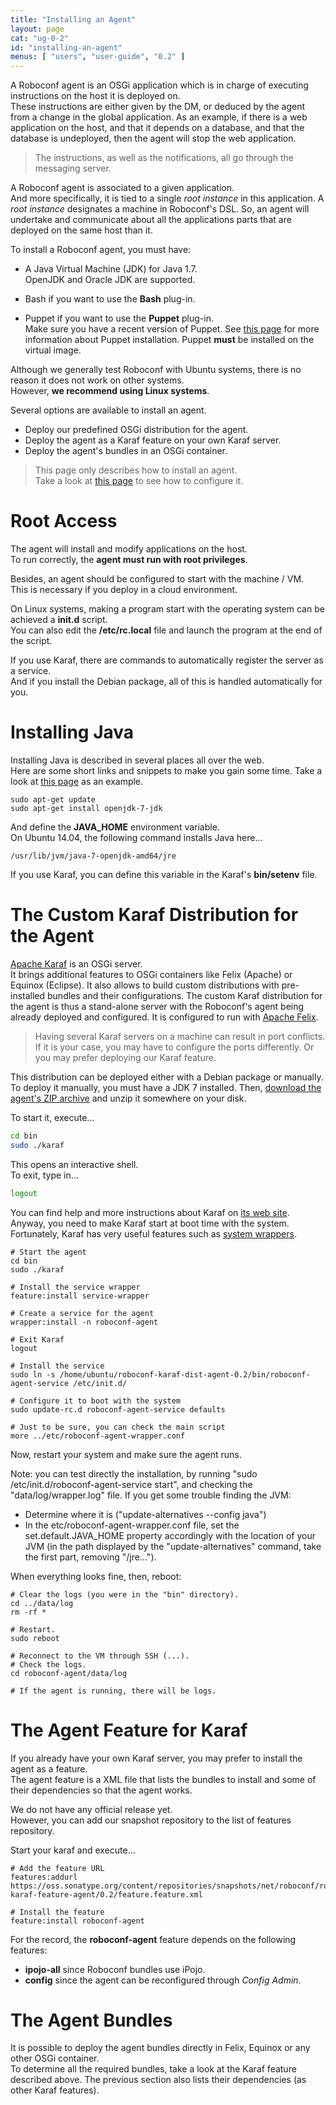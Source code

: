 ```yaml
---
title: "Installing an Agent"
layout: page
cat: "ug-0-2"
id: "installing-an-agent"
menus: [ "users", "user-guide", "0.2" ]
---
```


A Roboconf agent is an OSGi application which is in charge of executing instructions on the host it is deployed on.  
These instructions are either given by the DM, or deduced by the agent from a change in the global application.
As an example, if there is a web application on the host, and that it depends on a database, and that the database
is undeployed, then the agent will stop the web application.

> The instructions, as well as the notifications, all go through the messaging server.

A Roboconf agent is associated to a given application.  
And more specifically, it is tied to a single *root instance* in this application. A *root instance* designates a machine in Roboconf's DSL.
So, an agent will undertake and communicate about all the applications parts that are deployed on the same host than it.

To install a Roboconf agent, you must have:

* A Java Virtual Machine (JDK) for Java 1.7.  
OpenJDK and Oracle JDK are supported.

* Bash if you want to use the **Bash** plug-in.

* Puppet if you want to use the **Puppet** plug-in.  
Make sure you have a recent version of Puppet. See [this page](plugin-puppet.html)
for more information about Puppet installation. Puppet **must** be installed on the virtual image.

Although we generally test Roboconf with Ubuntu systems, there is no reason it does not work on other systems.  
However, **we recommend using Linux systems**.

Several options are available to install an agent.
 
* Deploy our predefined OSGi distribution for the agent.
* Deploy the agent as a Karaf feature on your own Karaf server.
* Deploy the agent's bundles in an OSGi container.

> This page only describes how to install an agent.  
> Take a look at [this page](configuring-an-agent.html) to see how to configure it.


# Root Access

The agent will install and modify applications on the host.  
To run correctly, the **agent must run with root privileges**.

Besides, an agent should be configured to start with the machine / VM.  
This is necessary if you deploy in a cloud environment.

On Linux systems, making a program start with the operating system can be achieved a **init.d** script.  
You can also edit the **/etc/rc.local** file and launch the program at the end of the script.

If you use Karaf, there are commands to automatically register the server as a service.  
And if you install the Debian package, all of this is handled automatically for you.


# Installing Java

Installing Java is described in several places all over the web.  
Here are some short links and snippets to make you gain some time.
Take a look at [this page](http://doc.ubuntu-fr.org/java) as an example.

```
sudo apt-get update
sudo apt-get install openjdk-7-jdk 
```

And define the **JAVA_HOME** environment variable.  
On Ubuntu 14.04, the following command installs Java here...

	/usr/lib/jvm/java-7-openjdk-amd64/jre

If you use Karaf, you can define this variable in the Karaf's **bin/setenv** file.


# The Custom Karaf Distribution for the Agent

[Apache Karaf](http://karaf.apache.org/) is an OSGi server.  
It brings additional features to OSGi containers like Felix (Apache) or Equinox (Eclipse). It also allows to build custom distributions
with pre-installed bundles and their configurations. The custom Karaf distribution for the agent is thus a stand-alone server with the
Roboconf's agent being already deployed and configured. It is configured to run with [Apache Felix](http://felix.apache.org/).

> Having several Karaf servers on a machine can result in port conflicts.
> If it is your case, you may have to configure the ports differently. 
> Or you may prefer deploying our Karaf feature.

This distribution can be deployed either with a Debian package or manually.  
To deploy it manually, you must have a JDK 7 installed. Then, [download the agent's ZIP archive](../download.html)
and unzip it somewhere on your disk. 

To start it, execute...

```bash
cd bin
sudo ./karaf
```

This opens an interactive shell.  
To exit, type in...

```bash
logout
```

You can find help and more instructions about Karaf on [its web site](http://karaf.apache.org/).  
Anyway, you need to make Karaf start at boot time with the system. Fortunately, Karaf has very useful
features such as [system wrappers](http://karaf.apache.org/manual/latest/users-guide/wrapper.html).

```properties
# Start the agent
cd bin
sudo ./karaf

# Install the service wrapper
feature:install service-wrapper

# Create a service for the agent
wrapper:install -n roboconf-agent

# Exit Karaf
logout

# Install the service
sudo ln -s /home/ubuntu/roboconf-karaf-dist-agent-0.2/bin/roboconf-agent-service /etc/init.d/

# Configure it to boot with the system
sudo update-rc.d roboconf-agent-service defaults

# Just to be sure, you can check the main script
more ../etc/roboconf-agent-wrapper.conf
```

Now, restart your system and make sure the agent runs.  

Note: you can test directly the installation, by running "sudo /etc/init.d/roboconf-agent-service start", and checking the "data/log/wrapper.log" file. If you get some trouble finding the JVM:
- Determine where it is ("update-alternatives --config java")
- In the etc/roboconf-agent-wrapper.conf file, set the set.default.JAVA_HOME property accordingly with the location of your JVM (in the path displayed by the "update-alternatives" command, take the first part, removing "/jre...").

When everything looks fine, then, reboot:

```properties
# Clear the logs (you were in the "bin" directory).
cd ../data/log
rm -rf *

# Restart.
sudo reboot

# Reconnect to the VM through SSH (...).
# Check the logs.
cd roboconf-agent/data/log

# If the agent is running, there will be logs.
```


# The Agent Feature for Karaf

If you already have your own Karaf server, you may prefer to install the agent as a feature.  
The agent feature is a XML file that lists the bundles to install and some of their dependencies so that the agent works.

We do not have any official release yet.  
However, you can add our snapshot repository to the list of features repository.

Start your karaf and execute...

```properties
# Add the feature URL
features:addurl https://oss.sonatype.org/content/repositories/snapshots/net/roboconf/roboconf-karaf-feature-agent/0.2/feature.feature.xml

# Install the feature 
feature:install roboconf-agent
```

For the record, the **roboconf-agent** feature depends on the following features:

* **ipojo-all** since Roboconf bundles use iPojo.
* **config** since the agent can be reconfigured through *Config Admin*.


# The Agent Bundles

It is possible to deploy the agent bundles directly in Felix, Equinox or any other OSGi container.  
To determine all the required bundles, take a look at the Karaf feature described above. The previous section
also lists their dependencies (as other Karaf features).
